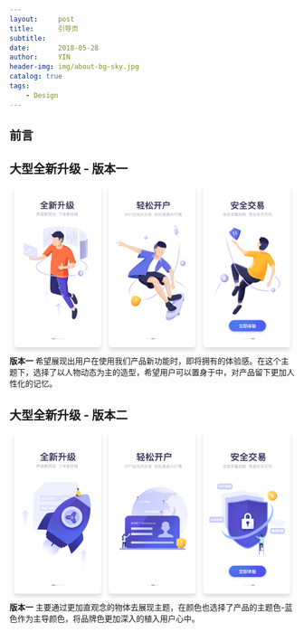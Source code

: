 ```yaml
---
layout:     post
title:      引导页
subtitle:   
date:       2018-05-28
author:     YIN
header-img: img/about-bg-sky.jpg
catalog: true
tags:
    - Design
---
```


## 前言



## 大型全新升级 - 版本一
![blue](https://github.com/SEP3WATER/SEP3WATER.github.io/blob/master/img/post-3-man.jpg?raw=true)
**版本一**  希望展现出用户在使用我们产品新功能时，即将拥有的体验感。在这个主题下，选择了以人物动态为主的造型，希望用户可以置身于中，对产品留下更加人性化的记忆。





## 大型全新升级 - 版本二
![blue](https://github.com/SEP3WATER/SEP3WATER.github.io/blob/master/img/post-3-blue.jpg?raw=true)
**版本一**  主要通过更加直观念的物体去展现主题，在颜色也选择了产品的主题色-蓝色作为主导颜色，将品牌色更加深入的植入用户心中。
